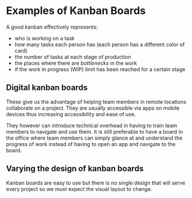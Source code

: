 # Examples of Kanban Boards
A good kanban effectively represents:
- who is working on a task
- how many tasks each person has (each person has a different color of card)
- the number of tasks at each stage of production
- the places where there are *bottlenecks* in the work
- if the work in progress (WIP) limit has been reached for a certain stage

## Digital kanban boards
These give us the advantage of helping team members in remote locations collaborate on a project.
They are usually accessible via apps on mobile devices thus increasing accessibility and ease of use.

They however can introduce technical overhead in having to train team members to navigate and use them.
It is still preferable to have a board in the office where team members can simply glance at and understand the
progress of work instead of having to open an app and navigate to the board.

## Varying the design of kanban boards
Kanban boards are easy to use but there is no single design that will serve every project so we must
expect the visual layout to change.
